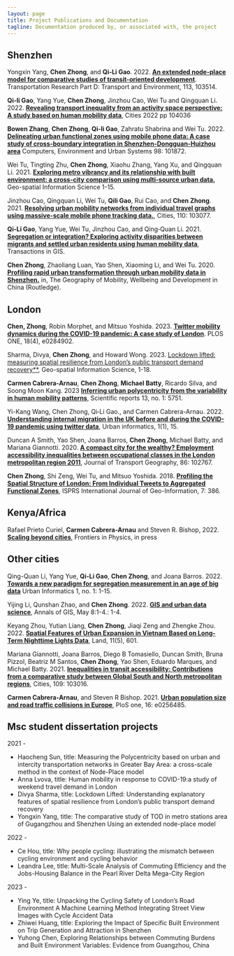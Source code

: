 ```yaml
---
layout: page
title: Project Publications and Documentation
tagline: Documentation produced by, or associated with, the project
---
```



## Shenzhen

Yongxin Yang, **Chen Zhong**, and **Qi‐Li Gao**. 2022. [**An extended node-place model for comparative studies of transit-oriented development**](https://www.sciencedirect.com/science/article/pii/S1361920922003406). Transportation Research Part D: Transport and Environment, 113, 103514.

**Qi-li Gao**, Yang Yue, **Chen Zhong**, Jinzhou Cao, Wei Tu and Qingquan Li. 2022. [**Revealing transport inequality from an activity space perspective: A study based on human mobility data**](https://www.sciencedirect.com/science/article/pii/S0264275122004759), Cities 2022 pp 104036

**Bowen Zhang**, **Chen Zhong**, **Qi-li Gao**, Zahratu Shabrina and Wei Tu. 2022. [**Delineating urban functional zones using mobile phone data: A case study of cross-boundary integration in Shenzhen-Dongguan-Huizhou area**](https://www.sciencedirect.com/science/article/pii/S0198971522001168?via%3Dihub) Computers, Environment and Urban Systems 98: 101872.

Wei Tu, Tingting Zhu, **Chen Zhong**, Xiaohu Zhang, Yang Xu, and Qingquan Li. 2021. [**Exploring metro vibrancy and its relationship with built environment: a cross-city comparison using multi-source urban data.**](https://www.tandfonline.com/doi/pdf/10.1080/10095020.2021.1996212) Geo-spatial Information Science 1-15.

Jinzhou Cao, Qingquan Li, Wei Tu, **Qili Gao**, Rui Cao, and **Chen Zhong**. 2021. [**Resolving urban mobility networks from individual travel graphs using massive-scale mobile phone tracking data.**](https://doi.org/https://doi.org/10.1016/j.cities.2020.103077.), Cities, 110: 103077.

**Qi‐Li Gao**, Yang Yue, Wei Tu, Jinzhou Cao, and Qing‐Quan Li. 2021. [**Segregation or integration? Exploring activity disparities between migrants and settled urban residents using human mobility data**](https://onlinelibrary.wiley.com/doi/pdf/10.1111/tgis.12760?casa_token=gyMbIgEPEkMAAAAA:k5Wgy1iAsJvcrVGlnH0kMJELSCyosI1UlczIYUWR_TZXm_SZARVi1GdRU1uI2BxDqxj449iGA1HIgvw), Transactions in GIS.

**Chen Zhong**, Zhaoliang Luan, Yao Shen, Xiaoming Li, and Wei Tu. 2020. [**Profiling rapid urban transformation through urban mobility data in Shenzhen.**](https://www.taylorfrancis.com/chapters/edit/10.4324/9781315112954-7/profiling-rapid-urban-transformation-urban-mobility-data-shenzhen-chen-zhong-zhaoliang-luan-yao-shen-xiaoming-li-wei-tu) in, The Geography of Mobility, Wellbeing and Development in China (Routledge).

## London

**Chen, Zhong**, Robin Morphet, and Mitsuo Yoshida. 2023. [**Twitter mobility dynamics during the COVID-19 pandemic: A case study of London**](https://journals.plos.org/plosone/article?id=10.1371/journal.pone.0284902). PLOS ONE, 18(4), e0284902.

Sharma, Divya, **Chen Zhong**, and Howard Wong. 2023. [Lockdown lifted: measuring spatial resilience from London’s public transport demand recovery**](https://www.tandfonline.com/doi/pdf/10.1080/10095020.2022.2156300), Geo-spatial Information Science, 1-18.

**Carmen Cabrera-Arnau**, **Chen Zhong**, **Michael Batty**, Ricardo Silva, and Soong Moon Kang. 2023 [**Inferring urban polycentricity from the variability in human mobility patterns**](https://www.nature.com/articles/s41598-023-33003-7), Scientific reports 13, no. 1: 5751.

Yi-Kang Wang, Chen Zhong, Qi‐Li Gao., and Carmen Cabrera-Arnau. 2022. [**Understanding internal migration in the UK before and during the COVID-19 pandemic using twitter data**](https://link.springer.com/article/10.1007/s44212-022-00018-w), Urban informatics, 1(1), 15.

Duncan A Smith, Yao Shen, Joana Barros, **Chen Zhong**, Michael Batty, and Mariana Giannotti. 2020. [**A compact city for the wealthy? Employment accessibility inequalities between occupational classes in the London metropolitan region 2011**](https://doi.org/10.1016/j.jtrangeo.2020.102767), Journal of Transport Geography, 86: 102767.

**Chen Zhong**, Shi Zeng, Wei Tu, and Mitsuo Yoshida. 2018. [**Profiling the Spatial Structure of London: From Individual Tweets to Aggregated Functional Zones**](http://www.mdpi.com/2220-9964/7/10/386.), ISPRS International Journal of Geo-Information, 7: 386.


## Kenya/Africa 

Rafael Prieto Curiel,  **Carmen Cabrera-Arnau** and Steven R. Bishop, 2022. [**Scaling beyond cities**](https://www.frontiersin.org/articles/10.3389/fphy.2022.858307/full), Frontiers in Physics, in press

## Other cities

Qing-Quan Li, Yang Yue, **Qi-Li Gao**, **Chen Zhong**, and Joana Barros. 2022. [**Towards a new paradigm for segregation measurement in an age of big data**](https://link.springer.com/article/10.1007/s44212-022-00003-3) Urban Informatics 1, no. 1: 1-15.

Yijing Li, Qunshan Zhao, and **Chen Zhong**. 2022. [**GIS and urban data science**](https://www.tandfonline.com/doi/full/10.1080/19475683.2022.2070969), Annals of GIS, May 8:1-4.: 1-4.

Keyang Zhou, Yutian Liang, **Chen Zhong**, Jiaqi Zeng and Zhengke Zhou. 2022. [**Spatial Features of Urban Expansion in Vietnam Based on Long-Term Nighttime Lights Data**](https://www.mdpi.com/2073-445X/11/5/601/htm), Land, 11(5), 601.

Mariana Giannotti, Joana Barros, Diego B Tomasiello, Duncan Smith, Bruna Pizzol, Beatriz M Santos, **Chen Zhong**, Yao Shen, Eduardo Marques, and Michael Batty. 2021. [**Inequalities in transit accessibility: Contributions from a comparative study between Global South and North metropolitan regions**](https://doi.org/10.1016/j.cities.2020.103016), Cities, 109: 103016.

**Carmen Cabrera-Arnau**, and Steven R Bishop. 2021. [**Urban population size and road traffic collisions in Europe**](https://journals.plos.org/plosone/article?id=10.1371/journal.pone.0256485), PloS one, 16: e0256485.

## Msc student dissertation projects

2021 -

* Haocheng Sun, title: Measuring the Polycentricity based on urban and intercity transportation networks in Greater Bay Area: a cross-scale method in the context of Node-Place model
* Anna Lvova, title: Human mobility in response to COVID-19:a study of weekend travel demand in London
* Divya Sharma, title: Lockdown Lifted:  Understanding explanatory features of spatial resilience from London’s public transport demand recovery
* Yongxin Yang, title: The comparative study of TOD in metro stations area of Gugangzhou and Shenzhen Using an extended node-place model

2022 - 

* Ce Hou, title: Why people cycling: illustrating the mismatch between cycling environment and cycling behavior
* Leandra Lee, title: Multi-Scale Analysis of Commuting Efficiency and the Jobs-Housing Balance in the Pearl River Delta Mega-City Region

2023 - 
* Ying Ye, title: Unpacking the Cycling Safety of London’s Road Environment A Machine Learning Method Integrating Street View Images with Cycle Accident Data
* Zhiwei Huang, title: Exploring the Impact of Specific Built Environment on Trip Generation and Attraction in Shenzhen
* Yuhong Chen, Exploring Relationships between Commuting Burdens and Built Environment Variables: Evidence from Guangzhou, China




